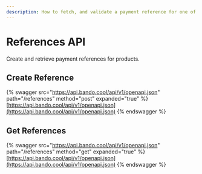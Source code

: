 ```yaml
---
description: How to fetch, and validate a payment reference for one of our products.
---
```

# References API

Create and retrieve payment references for products.

## Create Reference

{% swagger src="https://api.bando.cool/api/v1/openapi.json" path="/references" method="post" expanded="true" %}
[https://api.bando.cool/api/v1/openapi.json](https://api.bando.cool/api/v1/openapi.json)
{% endswagger %}

## Get References

{% swagger src="https://api.bando.cool/api/v1/openapi.json" path="/references" method="get" expanded="true" %}
[https://api.bando.cool/api/v1/openapi.json](https://api.bando.cool/api/v1/openapi.json)
{% endswagger %}
